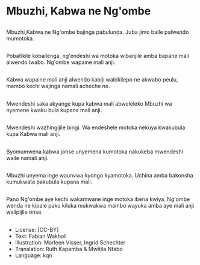 # Mbuzhi, Kabwa ne Ng'ombe

##
Mbuzhi,Kabwa ne Ng'ombe bajinga pabulunda. Juba jimo baile palwendo mumotoka.

##
Pobafikile kobailenga, ng'endeshi wa motoka wibanjile amba bapane mali alwendo lwabo. Ng'ombe wapaine mali anji.

##
Kabwa wapaine mali anji alwendo kabiji wabikilepo ne akwabo peulu, mambo kechi wajinga namali acheche ne.

##
Mwendeshi saka akyange kupa kabwa mali abweleleko Mbuzhi wa nyemene kwaku bula kupana mali anji.

##
Mwendeshi wazhingijile bingi. Wa endeshele motoka nekuya kwakubula kupa Kabwa mali anji.

##
Byomumwena kabwa jonse unyemena kumotoka nakukeba mwendeshi waile namali anji.

##
Mbuzhi unyema inge waunvwa kyongo kyamotoka. Uchina amba bakonsha kumukwata pakubula kupana mali.

##
Pano Ng'ombe aye kechi wakamwane inge motoka ibena kwiya. Ng'ombe wenda ne kipale paku kiluka mukwakwa mambo wayuka amba aye mali anji walipijile onse.

##
* License: [CC-BY]
* Text: Fabian Wakholi
* Illustration: Marleen Visser, Ingrid Schechter
* Translation: Ruth Kapamba & Mwitila Ntabo
* Language: kqn
